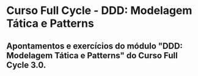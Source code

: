 # Curso Full Cycle - DDD: Modelagem Tática e Patterns

## Apontamentos e exercícios do módulo "DDD: Modelagem Tática e Patterns" do Curso Full Cycle 3.0.